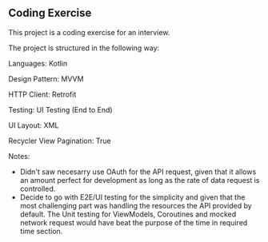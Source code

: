 ## Coding Exercise

This project is a coding exercise for an interview.

The project is structured in the following way:

Languages: Kotlin

Design Pattern: MVVM

HTTP Client: Retrofit

Testing: UI Testing (End to End)

UI Layout: XML

Recycler View Pagination: True

Notes:

- Didn't saw necesarry use OAuth for the API request, given that it allows an amount perfect for development as long as the rate of data request is controlled.
- Decide to go with E2E/UI testing for the simplicity and given that the most challenging part was handling the resources the API provided by default. The Unit testing for ViewModels, Coroutines and mocked network request would have beat the purpose of the time in required time section.